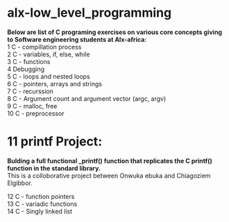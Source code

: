 # alx-low_level_programming
**Below are list of C programing exercises on various core concepts giving to Software engineering students at Alx-africa: <br/>**
1 C - compillation process  
2 C - variables, if, else, while  
3 C - functions  
4 Debugging  
5 C - loops and nested loops  
6 C - pointers, arrays and strings  
7 C - recurssion  
8 C - Argument count and argument vector (argc, argv)  
9 C - malloc, free  
10 C - preprocessor  
# 11 printf Project: 
**Bulding a full functional _printf() function that replicates the C printf() function in the standard library.**  
This is a colloborative project between Onwuka ebuka and Chiagoziem Elgibbor.

12 C - function pointers  
13 C - variadic functions  
14 C - Singly linked list
